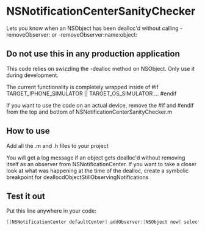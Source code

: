 # NSNotificationCenterSanityChecker
Lets you know when an NSObject has been dealloc'd without calling -removeObserver: or -removeObserver:name:object:

## Do not use this in any production application
This code relies on swizzling the -dealloc method on NSObject. Only use it during development.

The current functionality is completely wrapped inside of #if TARGET_IPHONE_SIMULATOR || TARGET_OS_SIMULATOR ... #endif

If you want to use the code on an actual device, remove the #if and #endif from the top and bottom of NSNotificationCenterSanityChecker.m

## How to use
Add all the .m and .h files to your project

You will get a log message if an object gets dealloc'd without removing itself as an observer from NSNotificationCenter. If you want to take a closer look at what was happening at the time of the dealloc, create a symbolic breakpoint for deallocdObjectStillObservingNotifications

## Test it out
Put this line anywhere in your code:
```objective-c
[[NSNotificationCenter defaultCenter] addObserver:[NSObject new] selector:@selector(description) name:@"SomeNotification" object:nil];
```
